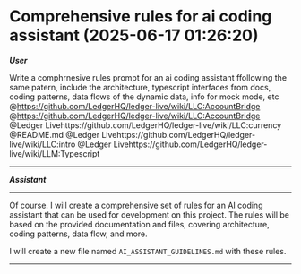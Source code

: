 <!-- Generated by SpecStory -->

# Comprehensive rules for ai coding assistant (2025-06-17 01:26:20)

_**User**_

Write a comphrnesive rules prompt for an ai coding assistant ffollowing the same patern, include the architecture, typescript interfaces from docs,  coding patterns, data flows of the dynamic data, info for mock mode, etc    @https://github.com/LedgerHQ/ledger-live/wiki/LLC:AccountBridge   @https://github.com/LedgerHQ/ledger-live/wiki/LLC:AccountBridge  @Ledger Livehttps://github.com/LedgerHQ/ledger-live/wiki/LLC:currency @README.md  @Ledger Livehttps://github.com/LedgerHQ/ledger-live/wiki/LLC:intro @Ledger Livehttps://github.com/LedgerHQ/ledger-live/wiki/LLM:Typescript 

---

_**Assistant**_



---

Of course. I will create a comprehensive set of rules for an AI coding assistant that can be used for development on this project. The rules will be based on the provided documentation and files, covering architecture, coding patterns, data flow, and more.

I will create a new file named `AI_ASSISTANT_GUIDELINES.md` with these rules.

---


